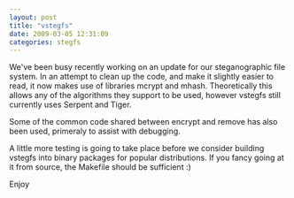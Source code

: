 ```yaml
---
layout: post
title: "vstegfs"
date: 2009-03-05 12:31:09
categories: stegfs
---
```

We've been busy recently working on an update for our steganographic file system.  In an attempt to clean up the code, and make it slightly easier to read, it now makes use of libraries mcrypt and mhash.  Theoretically this allows any of the algorithms they support to be used, however vstegfs still currently uses Serpent and Tiger.

Some of the common code shared between encrypt and remove has also been used, primeraly to assist with debugging.

A little more testing is going to take place before we consider building vstegfs into binary packages for popular distributions.  If you fancy going at it from source, the Makefile should be sufficient :)

Enjoy
